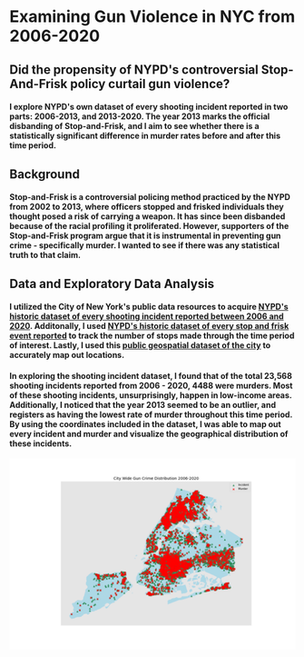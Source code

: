 # Examining Gun Violence in NYC from 2006-2020
## Did the propensity of NYPD's controversial Stop-And-Frisk policy curtail gun violence?

#### I explore NYPD's own dataset of every shooting incident reported in two parts: 2006-2013, and 2013-2020. The year 2013 marks the official disbanding of Stop-and-Frisk, and I aim to see whether there is a statistically significant difference in murder rates before and after this time period. 

## Background
#### Stop-and-Frisk is a controversial policing method practiced by the NYPD from 2002 to 2013, where officers stopped and frisked individuals they thought posed a risk of carrying a weapon. It has since been disbanded because of the racial profiling it proliferated. However, supporters of the Stop-and-Frisk program argue that it is instrumental in preventing gun crime - specifically murder. I wanted to see if there was any statistical truth to that claim. 

## Data and Exploratory Data Analysis
#### I utilized the City of New York's public data resources to acquire [NYPD's historic dataset of every shooting incident reported between 2006 and 2020](https://data.cityofnewyork.us/Public-Safety/NYPD-Shooting-Incident-Data-Historic-/833y-fsy8). Additonally, I used [NYPD's historic dataset of every stop and frisk event reported](https://www1.nyc.gov/site/nypd/stats/reports-analysis/stopfrisk.page) to track the number of stops made through the time period of interest. Lastly, I used this [public geospatial dataset of the city](https://data.beta.nyc/dataset/pediacities-nyc-neighborhoods) to accurately map out locations. 

 
#### In exploring the shooting incident dataset, I found that of the total 23,568 shooting incidents reported from 2006 - 2020, 4488 were murders. Most of these shooting incidents, unsurprisingly, happen in low-income areas. Additionally, I noticed that the year 2013 seemed to be an outlier, and registers as having the lowest rate of murder throughout this time period. By using the coordinates included in the dataset, I was able to map out every incident and murder and visualize the geographical distribution of these incidents.

![City-Wide Map](./images/City-Wide.png)


